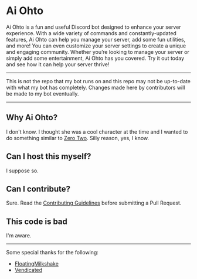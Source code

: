 # Ai Ohto

Ai Ohto is a fun and useful Discord bot designed to enhance your server experience. With a wide variety of commands and
constantly-updated features, Ai Ohto can help you manage your server, add some fun utilities, and more! You can even
customize your server settings to create a unique and engaging community. Whether you’re looking to manage your server
or simply add some entertainment, Ai Ohto has you covered. Try it out today and see how it can help your server thrive!

---

This is not the repo that my bot runs on and this repo may not be up-to-date with what my bot has completely. Changes
made here by contributors will be made to my bot eventually.

---

## Why Ai Ohto?

I don't know. I thought she was a cool character at the time and I wanted to do something similar
to [Zero Two](https://zerotwo.bot/). Silly reason, yes, I know.

## Can I host this myself?

I suppose so.

## Can I contribute?

Sure. Read the [Contributing Guidelines](CONTRIBUTING.md) before submitting a Pull Request.

## This code is bad

I'm aware.

---

Some special thanks for the following:

- [FloatingMilkshake](https://github.com/FloatingMilkshake)
- [Vendicated](https://github.com/Vendicated/)
